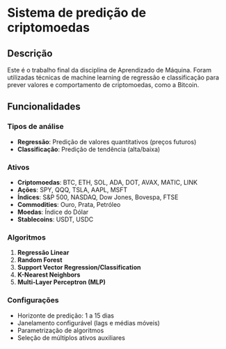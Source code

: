 # Sistema de predição de criptomoedas

## Descrição

Este é o trabalho final da disciplina de Aprendizado de Máquina. Foram utilizadas técnicas de machine learning de regressão e classificação para prever valores e comportamento de criptomoedas, como a Bitcoin.

## Funcionalidades

### Tipos de análise

- **Regressão**: Predição de valores quantitativos (preços futuros)
- **Classificação**: Predição de tendência (alta/baixa)

### Ativos

- **Criptomoedas**: BTC, ETH, SOL, ADA, DOT, AVAX, MATIC, LINK
- **Ações**: SPY, QQQ, TSLA, AAPL, MSFT
- **Índices**: S&P 500, NASDAQ, Dow Jones, Bovespa, FTSE
- **Commodities**: Ouro, Prata, Petróleo
- **Moedas**: Índice do Dólar
- **Stablecoins**: USDT, USDC

### Algoritmos

1. **Regressão Linear**
2. **Random Forest**
3. **Support Vector Regression/Classification**
4. **K-Nearest Neighbors**
5. **Multi-Layer Perceptron (MLP)**

### Configurações 

- Horizonte de predição: 1 a 15 dias
- Janelamento configurável (lags e médias móveis)
- Parametrização de algoritmos
- Seleção de múltiplos ativos auxiliares
